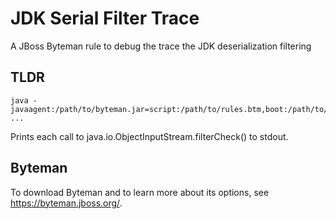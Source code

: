 # JDK Serial Filter Trace

A JBoss Byteman rule to debug the trace the JDK deserialization filtering

## TLDR

```
java -javaagent:/path/to/byteman.jar=script:/path/to/rules.btm,boot:/path/to/byteman.jar ...
```

Prints each call to java.io.ObjectInputStream.filterCheck() to stdout.

## Byteman

To download Byteman and to learn more about its options, see https://byteman.jboss.org/.
